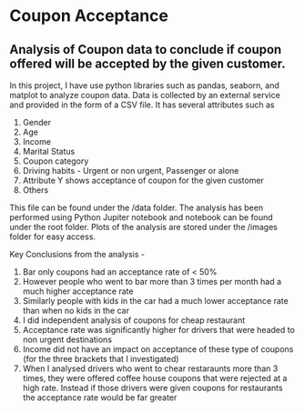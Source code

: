 # Coupon Acceptance
## Analysis of Coupon data to conclude if coupon offered will be accepted by the given customer.
In this project, I have use python libraries such as pandas, seaborn, and matplot to analyze coupon data.
Data is collected by an external service and provided in the form of a CSV file.
It has several attributes such as
1. Gender
2. Age
3. Income
4. Marital Status
5. Coupon category
6. Driving habits - Urgent or non urgent, Passenger or alone
7. Attribute Y shows acceptance of coupon for the given customer
8. Others

This file can be found under the /data folder.
The analysis has been performed using Python Jupiter notebook and notebook can be found under the root folder.
Plots of the analysis are stored under the /images folder for easy access.

Key Conclusions from the analysis -
1. Bar only coupons had an acceptance rate of < 50%
2. However people who went to bar more than 3 times per month had a much higher acceptance rate
3. Similarly people with kids in the car had a much lower acceptance rate than when no kids in the car
4. I did independent analysis of coupons for cheap restaurant
5. Acceptance rate was significantly higher for drivers that were headed to non urgent destinations
6. Income did not have an impact on acceptance of these type of coupons (for the three brackets that I investigated)
7. When I analysed drivers who went to chear restaraunts more than 3 times, they were offered coffee house coupons that were rejected at a high rate. Instead if those drivers  were given coupons for restaurants the acceptance rate would be far greater

